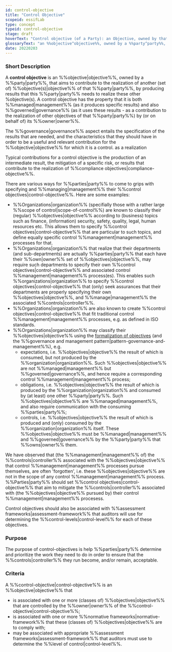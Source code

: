 ```yaml
---
id: control-objective
title: "Control Objective"
scopeid: essifLab
type: concept
typeid: control-objective
stage: draft
hoverText: "Control objective (of a Party): an Objective, owned by that Party, that aims to contribute to the realization of another (set of) Objective(s) of that Party, by producing results that this Party needs to realize these other Objective(s)."
glossaryText: "an %%objective^objective%%, owned by a %%party^party%%, that aims to contribute to the realization of another (set of) %%objective(s)^objective%% of that %%party^party%%, by producing results that this %%party^party%% needs to realize these other %objective(s)."
date: 20220203
---
```


### Short Description
A **control objective** is an %%objective|objective%%, owned by a %%party|party%%, that aims to contribute to the realization of another (set of) %%objective(s)|objective%% of that %%party|party%%, by producing results that this %%party|party%% needs to realize these other %objective(s). A control objective has the property that it is both %%managed|management%% (as it produces specific results) and also %%governed|governance%% (as it uses these results - as a contribution to the realization of other objectives of that %%party|party%%) by (or on behalf of) its %%owner|owner%%.

The %%governance|governance%% aspect entails the specification of the results that are needed, and the characteristics that they should have in order to be a useful and relevant contribution for the %%objective|objective%% for which it is a control.  as a realization

Typical contributions for a control objective is the production of an intermediate result, the mitigation of a specific risk, or results that contribute to the realization of %%compliance objectives|compliance-objective%%.

There are various ways for %%parties|party%% to come to grips with specifying and %%managing|management%% their %%control objectives|control-objective%%. Here are some examples:

- %%Organizations|organization%% (specifially those with a rather large %%scope of control|scope-of-control%%) are known to classify their (regular) %%objectives|objective%% according to (business) topics such as finance, (information) security, safety, quality, legal, human resources etc. This allows them to specify %%control objectives|control-objective%% that are particular to such topics, and define equally specific control %%management|management%% processes for that.
- %%Organizations|organization%% that realize that their departments (and sub-departments) are actually %%parties|party%% that each have their %%own|owner%% set of %%objectives|objective%%, may require such departments to specify their own %%control objectives|control-objective%% and associated control %%management|management%% process(es). This enables such %%organizations|organization%% to specify %%control objectives|control-objective%% that (only) seek assurances that their departments are properly specifying their own %%objectives|objective%%, and %%manage|management%% the associated %%controls|controller%%.
- %%Organizations|organization%% are also known to create %%control objectives|control-objective%% that fit traditional control %%management|management%% processes, e.g. as defined in ISO standards.
- %%Organizations|organization%% may classify their %%objectives|objective%% using the [formalization of objectives](./objective#formalization) (and the %%governance and management pattern|pattern-governance-and-management%%), e.g.
  - expectations, i.e. %%objectives|objective%% the result of which is consumed, but not produced by the %%organization|organization%%. Such %%objectives|objective%% are not %%managed|management%% but %%governed|governance%%, and hence require a corresponding control %%management|management%% process;
  - obligations, i.e. %%objectives|objective%% the result of which is produced by the %%organization|organization%% and consumed by (at least) one other %%party|party%%. Such %%objectives|objective%% are %%managed|management%%, and also require communication with the consuming %%parties|party%%;
  - controls, i.e. %%objectives|objective%% the result of which is produced and (only) consumed by the %%organization|organization%% itself. These %%objectives|objective%% must be %%managed|management%% and %%governed|governance%% by the %%party|party%% that %%owns|owner%% them.

We have observed that (the %%management|management%% of) the %%controls|controller%% associated with the %%objectives|objective%% that control %%management|management%% processes pursue themselves, are often 'forgotten', i.e. these %%objectives|objective%% are not in the scope of any control %%management|management%% process. %%Parties|party%% should set %%control objectives|control-objective%% that aim to mitigate the %%controls|controller%% associated with (the %%objectives|objective%% pursued by) their control %%management|management%% procesess.

Control objectives should also be associated with %%assessment frameworks|assessment-framework%% that auditors will use for determining the %%control-levels|control-level%% for each of these objectives.

### Purpose
The purpose of control-objectives is help %%parties|party%% determine and prioritize the work they need to do in order to ensure that the %%controls|controller%% they run become, and/or remain, acceptable.

### Criteria
A %%control-objective|control-objective%% is an %%objective|objective%% that
- is associated with one or more (classes of) %%objectives|objective%% that are controlled by the %%owner|owner%% of the %%control-objective|control-objective%%;
- is associated with one or more %%normative frameworks|normative-framework%% that these (classes of) %%objectives|objective%% are to comply with;
- may be associated with appropriate %%assessment frameworks|assessment-framework%% that auditors must use to determine the %%level of control|control-level%%.
